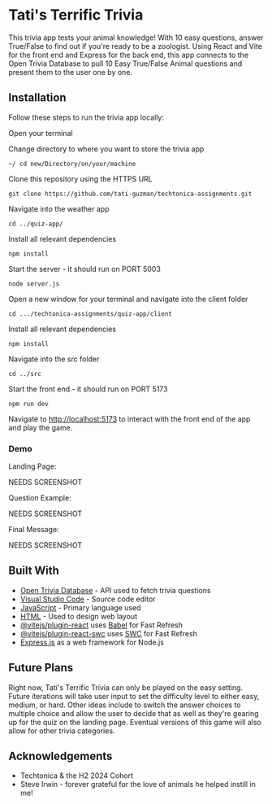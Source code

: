 # Tati's Terrific Trivia

This trivia app tests your animal knowledge! With 10 easy questions, answer True/False to find out if you're ready to be a zoologist. Using React and Vite for the front end and Express for the back end, this app connects to the Open Trivia Database to pull 10 Easy True/False Animal questions and present them to the user one by one.

## Installation

Follow these steps to run the trivia app locally:

Open your terminal

Change directory to where you want to store the trivia app

```
~/ cd new/Directory/on/your/machine
```

Clone this repository using the HTTPS URL

```
git clone https://github.com/tati-guzman/techtonica-assignments.git
```

Navigate into the weather app

```
cd ../quiz-app/
```

Install all relevant dependencies

```
npm install
```

Start the server - it should run on PORT 5003

```
node server.js
```

Open a new window for your terminal and navigate into the client folder

```
cd .../techtonica-assignments/quiz-app/client
```

Install all relevant dependencies

```
npm install
```

Navigate into the src folder

```
cd ../src
```

Start the front end - it should run on PORT 5173

```
npm run dev
```

Navigate to [http://localhost:5173](http://localhost:5173) to interact with the front end of the app and play the game.

### Demo

Landing Page:

NEEDS SCREENSHOT

Question Example:

NEEDS SCREENSHOT

Final Message:

NEEDS SCREENSHOT

## Built With

* [Open Trivia Database](https://opentdb.com/api_config.php) - API used to fetch trivia questions
* [Visual Studio Code](https://code.visualstudio.com/) - Source code editor
* [JavaScript](https://www.javascript.com/) - Primary language used
* [HTML](https://html.com/) - Used to design web layout
* [@vitejs/plugin-react](https://github.com/vitejs/vite-plugin-react/blob/main/packages/plugin-react/README.md) uses [Babel](https://babeljs.io/) for Fast Refresh
* [@vitejs/plugin-react-swc](https://github.com/vitejs/vite-plugin-react-swc) uses [SWC](https://swc.rs/) for Fast Refresh
* [Express.js](https://expressjs.com/) as a web framework for Node.js

## Future Plans

Right now, Tati's Terrific Trivia can only be played on the easy setting. Future iterations will take user input to set the difficulty level to either easy, medium, or hard. Other ideas include to switch the answer choices to multiple choice and allow the user to decide that as well as they're gearing up for the quiz on the landing page. Eventual versions of this game will also allow for other trivia categories.

## Acknowledgements

* Techtonica & the H2 2024 Cohort
* Steve Irwin - forever grateful for the love of animals he helped instill in me!

